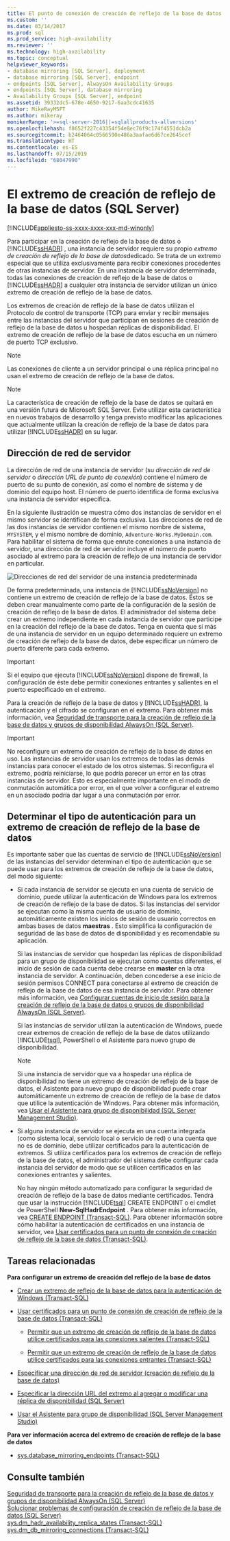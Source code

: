 ```yaml
---
title: El punto de conexión de creación de reflejo de la base de datos (SQL Server) | Microsoft Docs
ms.custom: ''
ms.date: 03/14/2017
ms.prod: sql
ms.prod_service: high-availability
ms.reviewer: ''
ms.technology: high-availability
ms.topic: conceptual
helpviewer_keywords:
- database mirroring [SQL Server], deployment
- database mirroring [SQL Server], endpoint
- endpoints [SQL Server], AlwaysOn Availability Groups
- endpoints [SQL Server], database mirroring
- Availability Groups [SQL Server], endpoint
ms.assetid: 39332dc5-678e-4650-9217-6aa3cdc41635
author: MikeRayMSFT
ms.author: mikeray
monikerRange: '>=sql-server-2016||=sqlallproducts-allversions'
ms.openlocfilehash: f8652f227c43354f54e8ec76f9c174f4551dcb2a
ms.sourcegitcommit: b2464064c0566590e486a3aafae6d67ce2645cef
ms.translationtype: HT
ms.contentlocale: es-ES
ms.lasthandoff: 07/15/2019
ms.locfileid: "68047990"
---
```

# <a name="the-database-mirroring-endpoint-sql-server"></a>El extremo de creación de reflejo de la base de datos (SQL Server)

[!INCLUDE[appliesto-ss-xxxx-xxxx-xxx-md-winonly](../../includes/appliesto-ss-xxxx-xxxx-xxx-md-winonly.md)]

  Para participar en la creación de reflejo de la base de datos o [!INCLUDE[ssHADR](../../includes/sshadr-md.md)] , una instancia de servidor requiere su propio *extremo de creación de reflejo de la base de datos*dedicado. Se trata de un extremo especial que se utiliza exclusivamente para recibir conexiones procedentes de otras instancias de servidor. En una instancia de servidor determinada, todas las conexiones de creación de reflejo de la base de datos o [!INCLUDE[ssHADR](../../includes/sshadr-md.md)] a cualquier otra instancia de servidor utilizan un único extremo de creación de reflejo de la base de datos.  
  
 Los extremos de creación de reflejo de la base de datos utilizan el Protocolo de control de transporte (TCP) para enviar y recibir mensajes entre las instancias del servidor que participan en sesiones de creación de reflejo de la base de datos u hospedan réplicas de disponibilidad. El extremo de creación de reflejo de la base de datos escucha en un número de puerto TCP exclusivo.  
  
> [!NOTE]  
>  Las conexiones de cliente a un servidor principal o una réplica principal no usan el extremo de creación de reflejo de la base de datos.  
  
> [!NOTE]  
>  La característica de creación de reflejo de la base de datos se quitará en una versión futura de Microsoft SQL Server. Evite utilizar esta característica en nuevos trabajos de desarrollo y tenga previsto modificar las aplicaciones que actualmente utilizan la creación de reflejo de la base de datos para utilizar [!INCLUDE[ssHADR](../../includes/sshadr-md.md)] en su lugar.  
  
  
##  <a name="ServerNetworkAddress"></a> Dirección de red de servidor  
 La dirección de red de una instancia de servidor (su *dirección de red de servidor* o *dirección URL de punto de conexión*) contiene el número de puerto de su punto de conexión, así como el nombre de sistema y de dominio del equipo host. El número de puerto identifica de forma exclusiva una instancia de servidor específica.  
  
 En la siguiente ilustración se muestra cómo dos instancias de servidor en el mismo servidor se identifican de forma exclusiva. Las direcciones de red de las dos instancias de servidor contienen el mismo nombre de sistema, `MYSYSTEM`, y el mismo nombre de dominio, `Adventure-Works.MyDomain.com`. Para habilitar el sistema de forma que enrute conexiones a una instancia de servidor, una dirección de red de servidor incluye el número de puerto asociado al extremo para la creación de reflejo de una instancia de servidor en particular.  
  
 ![Direcciones de red del servidor de una instancia predeterminada](../../database-engine/availability-groups/windows/media/dbm-2-instances-ports-1-system.gif "Direcciones de red del servidor de una instancia predeterminada")  
  
 De forma predeterminada, una instancia de [!INCLUDE[ssNoVersion](../../includes/ssnoversion-md.md)] no contiene un extremo de creación de reflejo de la base de datos. Éstos se deben crear manualmente como parte de la configuración de la sesión de creación de reflejo de la base de datos. El administrador del sistema debe crear un extremo independiente en cada instancia de servidor que participe en la creación del reflejo de la base de datos. Tenga en cuenta que si más de una instancia de servidor en un equipo determinado requiere un extremo de creación de reflejo de la base de datos, debe especificar un número de puerto diferente para cada extremo.  
  
> [!IMPORTANT]  
>  Si el equipo que ejecuta [!INCLUDE[ssNoVersion](../../includes/ssnoversion-md.md)] dispone de firewall, la configuración de éste debe permitir conexiones entrantes y salientes en el puerto especificado en el extremo.  
  
 Para la creación de reflejo de la base de datos y [!INCLUDE[ssHADR](../../includes/sshadr-md.md)], la autenticación y el cifrado se configuran en el extremo. Para obtener más información, vea [Seguridad de transporte para la creación de reflejo de la base de datos y grupos de disponibilidad AlwaysOn (SQL Server)](../../database-engine/database-mirroring/transport-security-database-mirroring-always-on-availability.md).  
  
> [!IMPORTANT]  
>  No reconfigure un extremo de creación de reflejo de la base de datos en uso. Las instancias de servidor usan los extremos de todas las demás instancias para conocer el estado de los otros sistemas. Si reconfigura el extremo, podría reiniciarse, lo que podría parecer un error en las otras instancias de servidor. Esto es especialmente importante en el modo de conmutación automática por error, en el que volver a configurar el extremo en un asociado podría dar lugar a una conmutación por error.  
  
  
##  <a name="EndpointAuthenticationTypes"></a> Determinar el tipo de autenticación para un extremo de creación de reflejo de la base de datos  
 Es importante saber que las cuentas de servicio de [!INCLUDE[ssNoVersion](../../includes/ssnoversion-md.md)] de las instancias del servidor determinan el tipo de autenticación que se puede usar para los extremos de creación de reflejo de la base de datos, del modo siguiente:  
  
-   Si cada instancia de servidor se ejecuta en una cuenta de servicio de dominio, puede utilizar la autenticación de Windows para los extremos de creación de reflejo de la base de datos. Si las instancias del servidor se ejecutan como la misma cuenta de usuario de dominio, automáticamente existen los inicios de sesión de usuario correctos en ambas bases de datos **maestras** . Esto simplifica la configuración de seguridad de las base de datos de disponibilidad y es recomendable su aplicación.  
  
     Si las instancias de servidor que hospedan las réplicas de disponibilidad para un grupo de disponibilidad se ejecutan como cuentas diferentes, el inicio de sesión de cada cuenta debe crearse en **master** en la otra instancia de servidor. A continuación, deben concederse a ese inicio de sesión permisos CONNECT para conectarse al extremo de creación de reflejo de la base de datos de esa instancia de servidor. Para obtener más información, vea [Configurar cuentas de inicio de sesión para la creación de reflejo de la base de datos o grupos de disponibilidad AlwaysOn (SQL Server)](../../database-engine/database-mirroring/set-up-login-accounts-database-mirroring-always-on-availability.md).  
  
     Si las instancias de servidor utilizan la autenticación de Windows, puede crear extremos de creación de reflejo de la base de datos utilizando [!INCLUDE[tsql](../../includes/tsql-md.md)], PowerShell o el Asistente para nuevo grupo de disponibilidad.  
  
    > [!NOTE]  
    >  Si una instancia de servidor que va a hospedar una réplica de disponibilidad no tiene un extremo de creación de reflejo de la base de datos, el Asistente para nuevo grupo de disponibilidad puede crear automáticamente un extremo de creación de reflejo de la base de datos que utilice la autenticación de Windows. Para obtener más información, vea [Usar el Asistente para grupo de disponibilidad (SQL Server Management Studio)](../../database-engine/availability-groups/windows/use-the-availability-group-wizard-sql-server-management-studio.md).  
  
-   Si alguna instancia de servidor se ejecuta en una cuenta integrada (como sistema local, servicio local o servicio de red) o una cuenta que no es de dominio, debe utilizar certificados para la autenticación de extremos. Si utiliza certificados para los extremos de creación de reflejo de la base de datos, el administrador del sistema debe configurar cada instancia del servidor de modo que se utilicen certificados en las conexiones entrantes y salientes.  
  
     No hay ningún método automatizado para configurar la seguridad de creación de reflejo de la base de datos mediante certificados. Tendrá que usar la instrucción [!INCLUDE[tsql](../../includes/tsql-md.md)] CREATE ENDPOINT o el cmdlet de PowerShell **New-SqlHadrEndpoint** . Para obtener más información, vea [CREATE ENDPOINT (Transact-SQL)](../../t-sql/statements/create-endpoint-transact-sql.md). Para obtener información sobre cómo habilitar la autenticación de certificados en una instancia de servidor, vea [Usar certificados para un punto de conexión de creación de reflejo de la base de datos (Transact-SQL)](../../database-engine/database-mirroring/use-certificates-for-a-database-mirroring-endpoint-transact-sql.md).  
  
  
##  <a name="RelatedTasks"></a> Tareas relacionadas  
 **Para configurar un extremo de creación del reflejo de la base de datos**  
  
-   [Crear un extremo de reflejo de la base de datos para la autenticación de Windows (Transact-SQL)](../../database-engine/database-mirroring/create-a-database-mirroring-endpoint-for-windows-authentication-transact-sql.md)  
  
-   [Usar certificados para un punto de conexión de creación de reflejo de la base de datos (Transact-SQL)](../../database-engine/database-mirroring/use-certificates-for-a-database-mirroring-endpoint-transact-sql.md)  
  
    -   [Permitir que un extremo de creación de reflejo de la base de datos utilice certificados para las conexiones salientes (Transact-SQL)](../../database-engine/database-mirroring/database-mirroring-use-certificates-for-outbound-connections.md)  
  
    -   [Permitir que un extremo de creación de reflejo de la base de datos utilice certificados para las conexiones entrantes (Transact-SQL)](../../database-engine/database-mirroring/database-mirroring-use-certificates-for-inbound-connections.md)  
  
-   [Especificar una dirección de red de servidor (creación de reflejo de la base de datos)](../../database-engine/database-mirroring/specify-a-server-network-address-database-mirroring.md)  
  
-   [Especificar la dirección URL del extremo al agregar o modificar una réplica de disponibilidad (SQL Server)](../../database-engine/availability-groups/windows/specify-endpoint-url-adding-or-modifying-availability-replica.md)  
  
-   [Usar el Asistente para grupo de disponibilidad (SQL Server Management Studio)](../../database-engine/availability-groups/windows/use-the-availability-group-wizard-sql-server-management-studio.md)  
  
 **Para ver información acerca del extremo de creación de reflejo de la base de datos**  
  
-   [sys.database_mirroring_endpoints (Transact-SQL)](../../relational-databases/system-catalog-views/sys-database-mirroring-endpoints-transact-sql.md)  
  
  
## <a name="see-also"></a>Consulte también  
 [Seguridad de transporte para la creación de reflejo de la base de datos y grupos de disponibilidad AlwaysOn (SQL Server)](../../database-engine/database-mirroring/transport-security-database-mirroring-always-on-availability.md)   
 [Solucionar problemas de configuración de creación de reflejo de la base de datos (SQL Server)](../../database-engine/database-mirroring/troubleshoot-database-mirroring-configuration-sql-server.md)   
 [sys.dm_hadr_availability_replica_states (Transact-SQL)](../../relational-databases/system-dynamic-management-views/sys-dm-hadr-availability-replica-states-transact-sql.md)   
 [sys.dm_db_mirroring_connections (Transact-SQL)](../../relational-databases/system-dynamic-management-views/database-mirroring-sys-dm-db-mirroring-connections.md)  
  
  
